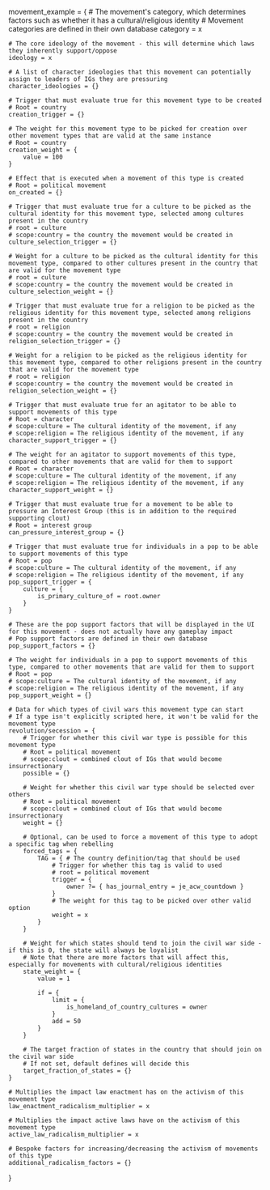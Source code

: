 ﻿movement_example = {
	# The movement's category, which determines factors such as whether it has a cultural/religious identity
	# Movement categories are defined in their own database
	category = x
	
	# The core ideology of the movement - this will determine which laws they inherently support/oppose
	ideology = x
	
	# A list of character ideologies that this movement can potentially assign to leaders of IGs they are pressuring 
	character_ideologies = {}
	
	# Trigger that must evaluate true for this movement type to be created 
	# Root = country
	creation_trigger = {}
	
	# The weight for this movement type to be picked for creation over other movement types that are valid at the same instance
	# Root = country
	creation_weight = {
		value = 100
	}
	
	# Effect that is executed when a movement of this type is created
	# Root = political movement
	on_created = {}
	
	# Trigger that must evaluate true for a culture to be picked as the cultural identity for this movement type, selected among cultures present in the country
	# root = culture
	# scope:country = the country the movement would be created in
	culture_selection_trigger = {}		
	
	# Weight for a culture to be picked as the cultural identity for this movement type, compared to other cultures present in the country that are valid for the movement type
	# root = culture
	# scope:country = the country the movement would be created in
	culture_selection_weight = {}		
	
	# Trigger that must evaluate true for a religion to be picked as the religious identity for this movement type, selected among religions present in the country
	# root = religion
	# scope:country = the country the movement would be created in
	religion_selection_trigger = {}		
	
	# Weight for a religion to be picked as the religious identity for this movement type, compared to other religions present in the country that are valid for the movement type
	# root = religion
	# scope:country = the country the movement would be created in
	religion_selection_weight = {}		
	
	# Trigger that must evaluate true for an agitator to be able to support movements of this type
	# Root = character
	# scope:culture = The cultural identity of the movement, if any
	# scope:religion = The religious identity of the movement, if any
	character_support_trigger = {}
	
	# The weight for an agitator to support movements of this type, compared to other movements that are valid for them to support
	# Root = character
	# scope:culture = The cultural identity of the movement, if any
	# scope:religion = The religious identity of the movement, if any
	character_support_weight = {}
	
	# Trigger that must evaluate true for a movement to be able to pressure an Interest Group (this is in addition to the required supporting clout)
	# Root = interest group
	can_pressure_interest_group = {}
	
	# Trigger that must evaluate true for individuals in a pop to be able to support movements of this type
	# Root = pop
	# scope:culture = The cultural identity of the movement, if any
	# scope:religion = The religious identity of the movement, if any
	pop_support_trigger = {
		culture = {
			is_primary_culture_of = root.owner
		}
	}

	# These are the pop support factors that will be displayed in the UI for this movement - does not actually have any gameplay impact
	# Pop support factors are defined in their own database
	pop_support_factors = {}

	# The weight for individuals in a pop to support movements of this type, compared to other movements that are valid for them to support
	# Root = pop
	# scope:culture = The cultural identity of the movement, if any
	# scope:religion = The religious identity of the movement, if any
	pop_support_weight = {}	
	
	# Data for which types of civil wars this movement type can start
	# If a type isn't explicitly scripted here, it won't be valid for the movement type
	revolution/secession = {
		# Trigger for whether this civil war type is possible for this movement type
		# Root = political movement
		# scope:clout = combined clout of IGs that would become insurrectionary
		possible = {}
		
		# Weight for whether this civil war type should be selected over others
		# Root = political movement
		# scope:clout = combined clout of IGs that would become insurrectionary
		weight = {}

		# Optional, can be used to force a movement of this type to adopt a specific tag when rebelling
		forced_tags = {
			TAG = { # The country definition/tag that should be used
				# Trigger for whether this tag is valid to used
				# root = political movement
				trigger = {
					owner ?= { has_journal_entry = je_acw_countdown }
				}
				# The weight for this tag to be picked over other valid option
				weight = x
			}
		}
	
		# Weight for which states should tend to join the civil war side - if this is 0, the state will always be loyalist
		# Note that there are more factors that will affect this, especially for movements with cultural/religious identities
		state_weight = {
			value = 1

			if = {
				limit = {
					is_homeland_of_country_cultures = owner
				}
				add = 50
			}
		}

		# The target fraction of states in the country that should join on the civil war side
		# If not set, default defines will decide this
		target_fraction_of_states = {}		
	}
	
	# Multiplies the impact law enactment has on the activism of this movement type
	law_enactment_radicalism_multiplier = x
	
	# Multiplies the impact active laws have on the activism of this movement type
	active_law_radicalism_multiplier = x
	
	# Bespoke factors for increasing/decreasing the activism of movements of this type
	additional_radicalism_factors = {}	
}	
